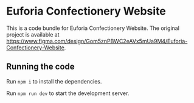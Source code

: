 
  # Euforia Confectionery Website

  This is a code bundle for Euforia Confectionery Website. The original project is available at https://www.figma.com/design/Gom5znPBWC2eAVx5mUa9M4/Euforia-Confectionery-Website.

  ## Running the code

  Run `npm i` to install the dependencies.

  Run `npm run dev` to start the development server.
  